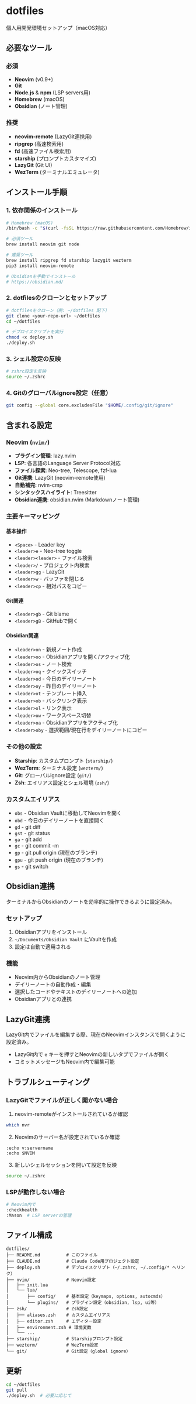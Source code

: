 # dotfiles

個人用開発環境セットアップ（macOS対応）

## 必要なツール

### 必須
- **Neovim** (v0.9+)
- **Git**
- **Node.js** & **npm** (LSP servers用)
- **Homebrew** (macOS)
- **Obsidian** (ノート管理)

### 推奨
- **neovim-remote** (LazyGit連携用)
- **ripgrep** (高速検索用)
- **fd** (高速ファイル検索用)
- **starship** (プロンプトカスタマイズ)
- **LazyGit** (Git UI)
- **WezTerm** (ターミナルエミュレータ)

## インストール手順

### 1. 依存関係のインストール

```bash
# Homebrew (macOS)
/bin/bash -c "$(curl -fsSL https://raw.githubusercontent.com/Homebrew/install/HEAD/install.sh)"

# 必須ツール
brew install neovim git node

# 推奨ツール
brew install ripgrep fd starship lazygit wezterm
pip3 install neovim-remote

# Obsidianを手動でインストール
# https://obsidian.md/
```

### 2. dotfilesのクローンとセットアップ

```bash
# dotfilesをクローン（例: ~/dotfiles 配下）
git clone <your-repo-url> ~/dotfiles
cd ~/dotfiles

# デプロイスクリプトを実行
chmod +x deploy.sh
./deploy.sh
```

### 3. シェル設定の反映

```bash
# zshrc設定を反映
source ~/.zshrc
```

### 4. Gitのグローバルignore設定（任意）

```bash
git config --global core.excludesFile "$HOME/.config/git/ignore"
```

## 含まれる設定

### Neovim (`nvim/`)
- **プラグイン管理**: lazy.nvim
- **LSP**: 各言語のLanguage Server Protocol対応
- **ファイル探索**: Neo-tree, Telescope, fzf-lua
- **Git連携**: LazyGit (neovim-remote使用)
- **自動補完**: nvim-cmp
- **シンタックスハイライト**: Treesitter
- **Obsidian連携**: obsidian.nvim (Markdownノート管理)

### 主要キーマッピング

#### 基本操作
- `<Space>` - Leader key
- `<leader>e` - Neo-tree toggle
- `<leader><leader>` - ファイル検索
- `<leader>/` - プロジェクト内検索
- `<leader>gg` - LazyGit
- `<leader>w` - バッファを閉じる
- `<leader>cp` - 相対パスをコピー

#### Git関連
- `<leader>gb` - Git blame
- `<leader>gB` - GitHubで開く

#### Obsidian関連
- `<leader>on` - 新規ノート作成
- `<leader>oo` - Obsidianアプリを開く/アクティブ化
- `<leader>os` - ノート検索
- `<leader>oq` - クイックスイッチ
- `<leader>od` - 今日のデイリーノート
- `<leader>oy` - 昨日のデイリーノート
- `<leader>ot` - テンプレート挿入
- `<leader>ob` - バックリンク表示
- `<leader>ol` - リンク表示
- `<leader>ow` - ワークスペース切替
- `<leader>oa` - Obsidianアプリをアクティブ化
- `<leader>oby` - 選択範囲/現在行をデイリーノートにコピー

### その他の設定
- **Starship**: カスタムプロンプト (`starship/`)
- **WezTerm**: ターミナル設定 (`wezterm/`)
- **Git**: グローバルignore設定 (`git/`)
- **Zsh**: エイリアス設定とシェル環境 (`zsh/`)

### カスタムエイリアス
- `obs` - Obsidian Vaultに移動してNeovimを開く
- `obd` - 今日のデイリーノートを直接開く
- `gd` - git diff
- `gst` - git status
- `ga` - git add
- `gc` - git commit -m
- `gp` - git pull origin (現在のブランチ)
- `gpu` - git push origin (現在のブランチ)
- `gs` - git switch

## Obsidian連携

ターミナルからObsidianのノートを効率的に操作できるように設定済み。

### セットアップ
1. Obsidianアプリをインストール
2. `~/Documents/Obsidian Vault` にVaultを作成
3. 設定は自動で適用される

### 機能
- Neovim内からObsidianのノート管理
- デイリーノートの自動作成・編集
- 選択したコードやテキストのデイリーノートへの追加
- Obsidianアプリとの連携

## LazyGit連携

LazyGit内でファイルを編集する際、現在のNeovimインスタンスで開くように設定済み。

- LazyGit内で `e` キーを押すとNeovimの新しいタブでファイルが開く
- コミットメッセージもNeovim内で編集可能

## トラブルシューティング

### LazyGitでファイルが正しく開かない場合

1. neovim-remoteがインストールされているか確認
```bash
which nvr
```

2. Neovimのサーバー名が設定されているか確認
```vim
:echo v:servername
:echo $NVIM
```

3. 新しいシェルセッションを開いて設定を反映
```bash
source ~/.zshrc
```

### LSPが動作しない場合

```bash
# Neovim内で
:checkhealth
:Mason  # LSP serverの管理
```

## ファイル構成

```
dotfiles/
├── README.md          # このファイル
├── CLAUDE.md          # Claude Code用プロジェクト設定
├── deploy.sh          # デプロイスクリプト（~/.zshrc, ~/.config/* へリンク）
├── nvim/              # Neovim設定
│   ├── init.lua
│   └── lua/
│       ├── config/    # 基本設定（keymaps, options, autocmds）
│       └── plugins/   # プラグイン設定（obsidian, lsp, ui等）
├── zsh/               # Zsh設定
│   ├── aliases.zsh    # カスタムエイリアス
│   ├── editor.zsh     # エディター設定
│   ├── environment.zsh # 環境変数
│   └── ...
├── starship/          # Starshipプロンプト設定
├── wezterm/           # WezTerm設定
└── git/               # Git設定（global ignore）
```

## 更新

```bash
cd ~/dotfiles
git pull
./deploy.sh  # 必要に応じて
```
